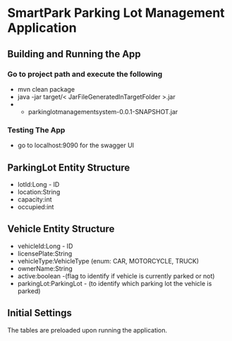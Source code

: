 # SmartPark Parking Lot Management Application

## Building and Running the App 

### Go to project path and execute the following
- mvn clean package
- java -jar target/< JarFileGeneratedInTargetFolder >.jar
- - parkinglotmanagementsystem-0.0.1-SNAPSHOT.jar

### Testing The App

- go to localhost:9090 for the swagger UI

## ParkingLot Entity Structure
- lotId:Long - ID
- location:String
- capacity:int
- occupied:int

## Vehicle Entity Structure
- vehicleId:Long - ID
- licensePlate:String
- vehicleType:VehicleType (enum: CAR, MOTORCYCLE, TRUCK)
- ownerName:String
- active:boolean -(flag to identify if vehicle is currently parked or not)
- parkingLot:ParkingLot - (to identify which parking lot the vehicle is parked)

## Initial Settings

The tables are preloaded upon running the application.

    


